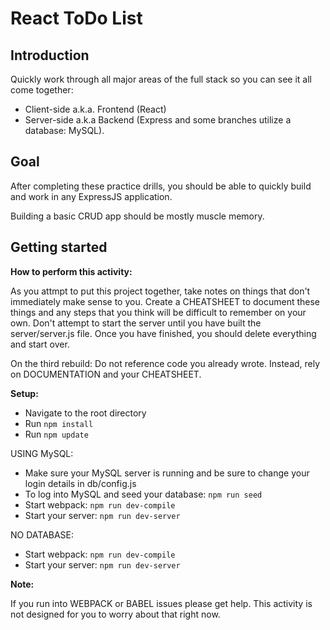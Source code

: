 # React ToDo List

## Introduction

Quickly work through all major areas of the full stack so you can see it all come together:

- Client-side a.k.a. Frontend (React)
- Server-side a.k.a Backend (Express and some branches utilize a database: MySQL).

## Goal

After completing these practice drills, you should be able to quickly build and work in any ExpressJS application.

Building a basic CRUD app should be mostly muscle memory.

## Getting started

**How to perform this activity:**

As you attmpt to put this project together, take notes on things that don't immediately make sense to you. Create a CHEATSHEET to document these things and any steps that you think will be difficult to remember on your own. Don't attempt to start the server until you have built the server/server.js file. Once you have finished, you should delete everything and start over.

On the third rebuild: Do not reference code you already wrote. Instead, rely on DOCUMENTATION and your CHEATSHEET.

**Setup:**

- Navigate to the root directory
- Run `npm install`
- Run `npm update`

USING MySQL:
- Make sure your MySQL server is running and be sure to change your login details in db/config.js
- To log into MySQL and seed your database: `npm run seed`
- Start webpack: `npm run dev-compile`
- Start your server: `npm run dev-server`

NO DATABASE:
- Start webpack: `npm run dev-compile`
- Start your server: `npm run dev-server`

**Note:**

If you run into WEBPACK or BABEL issues please get help. This activity is not designed for you to worry about that right now.

